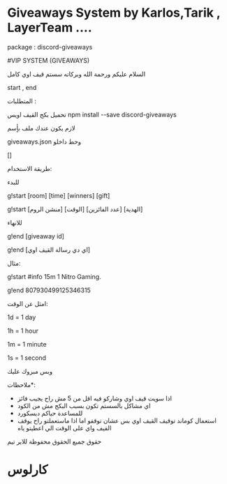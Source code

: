 # Giveaways System by Karlos,Tarik , LayerTeam ....

package : discord-giveaways

#VIP SYSTEM (GIVEAWAYS)

السلام عليكم ورحمة الله وبركاته سستم قيف اوي كامل 

start , end

المتطلبات :

تحميل بكج القيف اويس
npm install --save discord-giveaways

لازم يكون عندك ملف بأٍسم

giveaways.json
وحط داخلو

[]

طريقة الاستخدام:

للبدء

g!start [room] [time] [winners] [gift]

g!start [منشن الروم] [الوقت] [عدد الفائزين] [الهدية]

للانهاء

g!end [giveaway id]

g!end [اي دي رسالة القيف اوي]

مثال:

g!start #info 15m 1 Nitro Gaming.

g!end 807930499125346315


امثل عن الوقت:

1d = 1 day

1h = 1 hour

1m = 1 minute

1s = 1 second


وبس مبروك عليك

ملاحظات*:

* اذا سويت قيف اوي وشاركو فيه اقل من 5 مش راح يجيب فائز
* اي مشاكل بالسستم تكون بسبب البكج مش من الكود
* للمساعدة حياكم ديسكورد
* استعمال كوماند توقيف القيف اوي بس عشان توقفو اما اذا ماستعملتو راح يوقف القيف واي على الوقت الي اعطيتو ياه




حقوق
جميع الحقوق محفوظة للاير تيم
# كارلوس
